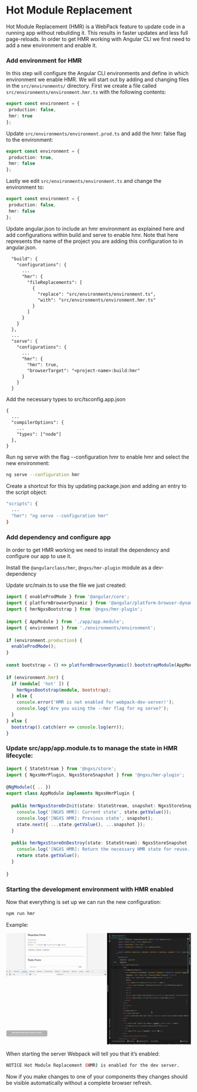 # Hot Module Replacement

Hot Module Replacement (HMR) is a WebPack feature to update code in a running app without rebuilding it. This results in faster updates and less full page-reloads.
In order to get HMR working with Angular CLI we first need to add a new environment and enable it.

### Add environment for HMR

In this step will configure the Angular CLI environments and define in which environment we enable HMR. 
We will start out by adding and changing files in the `src/environments/` directory. 
First we create a file called `src/environments/environment.hmr.ts` with the following contents:

```ts
export const environment = {
 production: false,
 hmr: true
};
```

Update `src/environments/environment.prod.ts` and add the hmr: false flag to the environment:

```ts
export const environment = {
 production: true,
 hmr: false
};
```

Lastly we edit `src/environments/environment.ts` and change the environment to:

```ts
export const environment = {
 production: false,
 hmr: false
};
```

Update angular.json to include an hmr environment as explained here and add configurations within build and serve to enable hmr. 
Note that <project-name> here represents the name of the project you are adding this configuration to in angular.json.

```text
  "build": {
    "configurations": {
      ...
      "hmr": {
        "fileReplacements": [
          {
            "replace": "src/environments/environment.ts",
            "with": "src/environments/environment.hmr.ts"
          }
        ]
      }
    }
  },
  ...
  "serve": {
    "configurations": {
      ...
      "hmr": {
        "hmr": true,
        "browserTarget": "<project-name>:build:hmr"
      }
    }
  }
```

Add the necessary types to src/tsconfig.app.json

```text
{
  ...
  "compilerOptions": {
    ...
    "types": ["node"]
  },
}
```

Run ng serve with the flag --configuration hmr to enable hmr and select the new environment:

```bash
ng serve --configuration hmr
```

Create a shortcut for this by updating package.json and adding an entry to the script object:

```bash
"scripts": {
  ...
  "hmr": "ng serve --configuration hmr"
}
```

### Add dependency and configure app

In order to get HMR working we need to install the dependency and configure our app to use it.

Install the `@angularclass/hmr`, `@ngxs/hmr-plugin` module as a dev-dependency

Update src/main.ts to use the file we just created:

```ts
import { enableProdMode } from '@angular/core';
import { platformBrowserDynamic } from '@angular/platform-browser-dynamic';
import { hmrNgxsBootstrap } from '@ngxs/hmr-plugin';

import { AppModule } from './app/app.module';
import { environment } from './environments/environment';

if (environment.production) {
  enableProdMode();
}

const bootstrap = () => platformBrowserDynamic().bootstrapModule(AppModule);

if (environment.hmr) {
  if (module[ 'hot' ]) {
    hmrNgxsBootstrap(module, bootstrap);
  } else {
    console.error('HMR is not enabled for webpack-dev-server!');
    console.log('Are you using the --hmr flag for ng serve?');
  }
} else {
  bootstrap().catch(err => console.log(err));
}
```

### Update src/app/app.module.ts to manage the state in HMR lifecycle:

```ts
import { StateStream } from '@ngxs/store';
import { NgxsHmrPlugin, NgxsStoreSnapshot } from '@ngxs/hmr-plugin';

@NgModule({ .. })
export class AppModule implements NgxsHmrPlugin {
 
  public hmrNgxsStoreOnInit(state: StateStream, snapshot: NgxsStoreSnapshot) {
    console.log('[NGXS HMR]: Current state', state.getValue());
    console.log('[NGXS HMR]: Previous state', snapshot);
    state.next({ ...state.getValue(), ...snapshot });
  }

  public hmrNgxsStoreOnDestroy(state: StateStream): NgxsStoreSnapshot  {
    console.log('[NGXS HMR]: Return the necessary HMR state for reuse...');
    return state.getValue();
  }

}
```

### Starting the development environment with HMR enabled

Now that everything is set up we can run the new configuration:

```bash
npm run hmr
```

Example:

![hmr](../assets/hmr.gif)

When starting the server Webpack will tell you that it’s enabled:

```bash
NOTICE Hot Module Replacement (HMR) is enabled for the dev server.
```

Now if you make changes to one of your components they changes should be visible automatically without a complete browser refresh.
